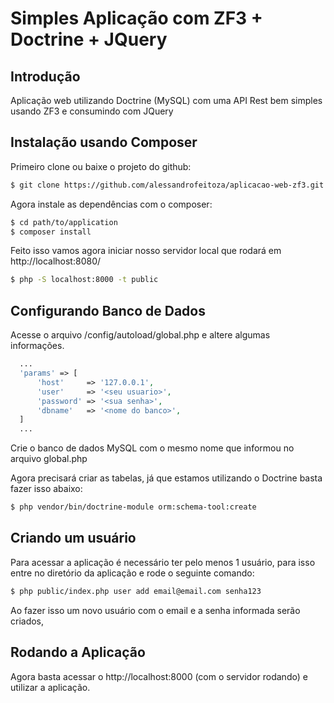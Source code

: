 # Simples Aplicação com ZF3 + Doctrine + JQuery

## Introdução

Aplicação web utilizando Doctrine (MySQL) com uma API Rest bem simples usando ZF3 e consumindo com JQuery

## Instalação usando Composer
Primeiro clone ou baixe o projeto do github:

```bash
$ git clone https://github.com/alessandrofeitoza/aplicacao-web-zf3.git
```

Agora instale as dependências com o composer:

```bash
$ cd path/to/application
$ composer install
```

Feito isso vamos agora iniciar nosso servidor local que rodará em http://localhost:8080/
```bash
$ php -S localhost:8000 -t public
```

## Configurando Banco de Dados

Acesse o arquivo /config/autoload/global.php e altere algumas informações.
```php
  ...
  'params' => [
      'host'     => '127.0.0.1',
      'user'     => '<seu usuario>',
      'password' => '<sua senha>',
      'dbname'   => '<nome do banco>',
  ]
  ...
```

Crie o banco de dados MySQL com o mesmo nome que informou no arquivo global.php

Agora precisará criar as tabelas, já que estamos utilizando o Doctrine basta fazer isso abaixo:
```bash
$ php vendor/bin/doctrine-module orm:schema-tool:create
```

## Criando um usuário
Para acessar a aplicação é necessário ter pelo menos 1 usuário, para isso entre no diretório da aplicação e rode o seguinte comando:
```bash
$ php public/index.php user add email@email.com senha123
```
Ao fazer isso um novo usuário com o email e a senha informada serão criados,


## Rodando a Aplicação
Agora basta acessar o http://localhost:8000 (com o servidor rodando) e utilizar a aplicação.